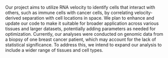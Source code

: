 Our project aims to utilize RNA velocity to identify cells that interact with others, such as immune cells with cancer cells, by correlating velocity-derived separation with cell locations in space. We plan to enhance and update our code to make it suitable for broader application across various tissues and larger datasets, potentially adding parameters as needed for optimization. Currently, our analyses were conducted on genomic data from a biopsy of one breast cancer patient, which may account for the lack of statistical significance. To address this, we intend to expand our analysis to include a wider range of tissues and cell types.
